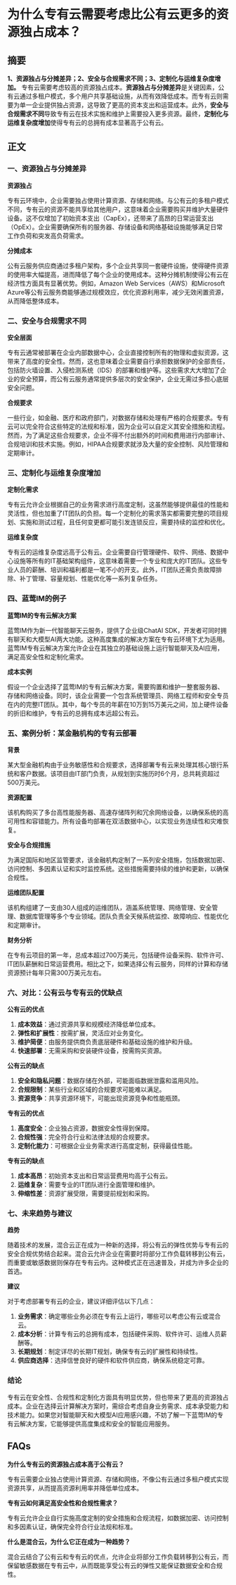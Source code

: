 # 为什么专有云需要考虑比公有云更多的资源独占成本？

## 摘要

**1、资源独占与分摊差异；2、安全与合规需求不同；3、定制化与运维复杂度增加。** 专有云需要考虑较高的资源独占成本。**资源独占与分摊差异**是关键因素，公有云通过多租户模式，多个用户共享基础设施，从而有效降低成本。而专有云则需要为单一企业提供独占资源，这导致了更高的资本支出和运营成本。此外，**安全与合规需求不同**导致专有云在技术实施和维护上需要投入更多资源。最终，**定制化与运维复杂度增加**使得专有云的总拥有成本显著高于公有云。

## 正文

### 一、资源独占与分摊差异

**资源独占**

专有云环境中，企业需要独占使用计算资源、存储和网络。与公有云的多租户模式不同，专有云的资源不能共享给其他用户，这意味着企业需要购买并维护大量硬件设备。这不仅增加了初始资本支出（CapEx），还带来了高昂的日常运营支出（OpEx）。企业需要确保所有的服务器、存储设备和网络基础设施能够满足日常工作负荷和突发高负荷需求。

**分摊成本**

公有云服务供应商通过多租户架构，多个企业共享同一套硬件设施，使得硬件资源的使用率大幅提高，进而降低了每个企业的使用成本。这种分摊机制使得公有云在经济性方面具有显著优势。例如，Amazon Web Services（AWS）和Microsoft Azure等公有云服务商能够通过规模效应，优化资源利用率，减少无效闲置资源，从而降低整体成本。

### 二、安全与合规需求不同

**安全层面**

专有云通常被部署在企业内部数据中心，企业直接控制所有的物理和虚拟资源，这带来了高度的安全性。然而，这也意味着企业需要自行承担数据保护的全部责任，包括防火墙设置、入侵检测系统（IDS）的部署和维护等。这些需求大大增加了企业的安全预算，而公有云服务通常提供多层次的安全保护，企业无需过多担心底层安全问题。

**合规要求**

一些行业，如金融、医疗和政府部门，对数据存储和处理有严格的合规要求。专有云可以完全符合这些特定的法规和标准，因为企业可以自定义其安全措施和流程。然而，为了满足这些合规要求，企业不得不付出额外的时间和费用进行内部审计、合规培训和技术实施。例如，HIPAA合规要求就涉及大量的安全控制、风险管理和定期审计。

### 三、定制化与运维复杂度增加

**定制化需求**

专有云允许企业根据自己的业务需求进行高度定制，这虽然能够提供最佳的性能和灵活性，但也加重了IT团队的负担。每一个定制化的需求落实都需要完整的项目规划、实施和测试过程，且任何变更都可能引发连锁反应，需要持续的监控和优化。

**运维复杂度**

专有云的运维复杂度远高于公有云。企业需要自行管理硬件、软件、网络、数据中心设施等所有的IT基础架构组件，这意味着需要一个专业和庞大的IT团队。这些专业人员的薪酬、培训和福利都是一笔不小的开支。此外，IT团队还需负责故障排除、补丁管理、容量规划、性能优化等一系列复杂任务。

### 四、蓝莺IM的例子

**蓝莺IM的专有云解决方案**

蓝莺IM作为新一代智能聊天云服务，提供了企业级ChatAI SDK，开发者可同时拥有聊天和大模型AI两大功能。这种高度集成的解决方案在专有云环境下尤为适用。蓝莺IM专有云解决方案允许企业在其独立的基础设施上运行智能聊天及AI应用，满足高安全性和定制化需求。

**成本实例**

假设一个企业选择了蓝莺IM的专有云解决方案，需要购置和维护一整套服务器、存储和网络设备。同时，该企业需要一个包含系统管理员、网络工程师和安全专员在内的完整IT团队。其中，每个专员的年薪在10万到15万美元之间，加上硬件设备的折旧和维护，专有云的总拥有成本远超公有云。

### 五、案例分析：某金融机构的专有云部署

**背景**

某大型金融机构由于业务敏感性和合规要求，选择部署专有云来处理其核心银行系统和客户数据。该项目由IT部门负责，从规划到实施历时6个月，总共耗资超过500万美元。

**资源配置**

该机构购买了多台高性能服务器、高速存储阵列和冗余网络设备，以确保系统的高可用性和容错能力。所有设备均部署在双活数据中心，以实现业务连续性和灾难恢复。

**安全与合规措施**

为满足国际和地区监管要求，该金融机构定制了一系列安全措施，包括数据加密、访问控制、多因素认证和实时监控系统。这些措施需要持续的维护和更新，以确保合规性。

**运维团队配置**

该机构组建了一支由30人组成的运维团队，涵盖系统管理、网络管理、安全管理、数据库管理等多个专业领域。团队负责全天候系统监控、故障响应、性能优化和定期审计。

**财务分析**

在专有云项目的第一年，总成本超过700万美元，包括硬件设备采购、软件许可、IT团队薪酬和日常运营费用。相比之下，如果选择公有云服务，同样的计算和存储资源预计每年只需300万美元左右。

### 六、对比：公有云与专有云的优缺点

**公有云的优点**

1. **成本效益**：通过资源共享和规模经济降低单位成本。
2. **弹性和扩展性**：按需扩展，灵活应对业务变化。
3. **维护简便**：由服务提供商负责底层硬件和基础设施的维护和升级。
4. **快速部署**：无需采购和安装硬件设备，按需购买资源。

**公有云的缺点**

1. **安全和隐私问题**：数据存储在外部，可能面临数据泄露和滥用风险。
2. **合规限制**：某些行业和区域的合规要求可能难以满足。
3. **资源竞争**：共享资源环境下，可能出现资源竞争和性能瓶颈。

**专有云的优点**

1. **高度安全**：企业独占资源，数据安全性得到保障。
2. **合规性强**：完全符合行业和法律法规的合规要求。
3. **定制化能力**：可根据企业业务需求进行高度定制，获得最佳性能。

**专有云的缺点**

1. **成本高昂**：初始资本支出和日常运营费用均高于公有云。
2. **运维复杂**：需要专业的IT团队进行全面管理和维护。
3. **伸缩性差**：资源扩展受限，需要提前规划和采购。

### 七、未来趋势与建议

**趋势**

随着技术的发展，混合云正在成为一种新的选择，将公有云的弹性优势与专有云的安全合规优势结合起来。混合云允许企业在需要时将部分工作负载转移到公有云，而重要或敏感数据则保存在专有云内。这种模式正在迅速普及，并成为许多企业的首选。

**建议**

对于考虑部署专有云的企业，建议详细评估以下几点：

1. **业务需求**：确定哪些业务必须在专有云上运行，哪些可以考虑公有云或混合云。
2. **成本分析**：计算专有云的总拥有成本，包括硬件采购、软件许可、运维人员薪酬等。
3. **长期规划**：制定详尽的长期IT规划，确保专有云的扩展性和持续性。
4. **供应商选择**：选择信誉良好的硬件和软件供应商，确保系统稳定可靠。

### 结论

专有云在安全性、合规性和定制化方面具有明显优势，但也带来了更高的资源独占成本。企业在选择云计算解决方案时，需综合考虑自身业务需求、成本承受能力和技术能力。如果您对智能聊天和大模型AI应用感兴趣，不妨了解一下蓝莺IM的专有云解决方案，它能够提供高度集成和安全的智能应用服务。

## FAQs

**为什么专有云的资源独占成本高于公有云？**

专有云需要企业独占使用计算资源、存储和网络，不像公有云通过多租户模式实现资源共享，从而提高资源利用率并降低单位成本。

**专有云如何满足高安全性和合规性需求？**

专有云允许企业自行实施高度定制的安全措施和合规流程，如数据加密、访问控制和多因素认证，确保完全符合行业法规和标准。

**什么是混合云，为什么它正在成为一种趋势？**

混合云结合了公有云和专有云的优点，允许企业将部分工作负载转移到公有云，而保留敏感数据在专有云中，从而既能享受公有云的弹性又能保证数据安全和合规性。